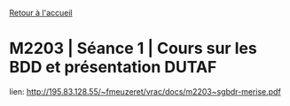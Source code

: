 [Retour à l'accueil](README.md)

# M2203 | Séance 1 | Cours sur les BDD et présentation DUTAF

lien: http://195.83.128.55/~fmeuzeret/vrac/docs/m2203~sgbdr-merise.pdf
